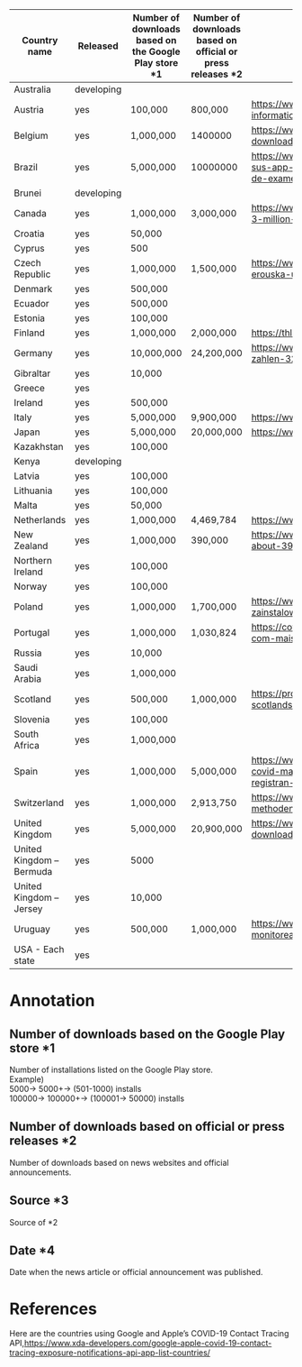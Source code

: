 | Country name             | Released   | Number of downloads based on the Google Play store  *1 | Number of downloads based on official or press releases *2 | Source*3                                                                                                                                                     | Date*4     |
|--------------------------|------------|--------------------------------------------------------|------------------------------------------------------------|--------------------------------------------------------------------------------------------------------------------------------------------------------------|------------|
| Australia                | developing |                                                        |                                                            |                                                                                                                                                              |            |
| Austria                  | yes        | 100,000                                                | 800,000                                                    | https://www.austria.info/en/service-and-facts/coronavirus-information/app                                                                                    |            |
| Belgium                  | yes        | 1,000,000                                              | 1400000                                                    | https://www.vrt.be/vrtnws/en/2020/10/21/1-4-million-have-downloaded-coronalert/                                                                              |            |
| Brazil                   | yes        | 5,000,000                                              | 10000000                                                   | https://www.mobiletime.com.br/noticias/08/12/2020/coronavirus-sus-app-tem-10-milhoes-de-downloads-e-18-mil-registros-de-exames-positivos-para-covid-19/      | 2020/12/08 |
| Brunei                   | developing |                                                        |                                                            |                                                                                                                                                              |            |
| Canada                   | yes        | 1,000,000                                              | 3,000,000                                                  | https://www.ctvnews.ca/health/coronavirus/covid-alert-app-nears-3-million-users-but-only-514-positive-test-reports-1.5125256                                 | 2020/09/29 |
| Croatia                  | yes        | 50,000                                                 |                                                            |                                                                                                                                                              |            |
| Cyprus                   | yes        | 500                                                    |                                                            |                                                                                                                                                              |            |
| Czech Republic           | yes        | 1,000,000                                              | 1,500,000                                                  | https://www.novinky.cz/internet-a-pc/software/clanek/aplikaci-erouska-uz-pouziva-15-milionu-lidi-40346571                                                    | 2020/12/31 |
| Denmark                  | yes        | 500,000                                                |                                                            |                                                                                                                                                              |            |
| Ecuador                  | yes        | 500,000                                                |                                                            |                                                                                                                                                              |            |
| Estonia                  | yes        | 100,000                                                |                                                            |                                                                                                                                                              |            |
| Finland                  | yes        | 1,000,000                                              | 2,000,000                                                  | https://thl.fi/fi/-/koronavilkulla-jo-yli-2-miljoonaa-latausta                                                                                               | 2020/09/16 |
| Germany                  | yes        | 10,000,000                                             | 24,200,000                                                 | https://www.connect.de/news/corona-warn-app-download-zahlen-3200860.html                                                                                     | 2020/12/18 |
| Gibraltar                | yes        | 10,000                                                 |                                                            |                                                                                                                                                              |            |
| Greece                   | yes        |                                                        |                                                            |                                                                                                                                                              |            |
| Ireland                  | yes        | 500,000                                                |                                                            |                                                                                                                                                              |            |
| Italy                    | yes        | 5,000,000                                              | 9,900,000                                                  | https://www.youtrend.it/2020/11/24/tutti-i-dati-su-immuni/                                                                                                   | 2020/11/24 |
| Japan                    | yes        | 5,000,000                                              | 20,000,000                                                 | https://www.mhlw.go.jp/stf/newpage_14895.html                                                                                                                | 2020/11/17 |
| Kazakhstan               | yes        | 100,000                                                |                                                            |                                                                                                                                                              |            |
| Kenya                    | developing |                                                        |                                                            |                                                                                                                                                              |            |
| Latvia                   | yes        | 100,000                                                |                                                            |                                                                                                                                                              |            |
| Lithuania                | yes        | 100,000                                                |                                                            |                                                                                                                                                              |            |
| Malta                    | yes        | 50,000                                                 |                                                            |                                                                                                                                                              |            |
| Netherlands              | yes        | 1,000,000                                              | 4,469,784                                                  | https://www.coronamelder.nl/media/Factsheet_Corona_latest.pdf                                                                                                | Jan-21     |
| New Zealand              | yes        | 1,000,000                                              | 390,000                                                    | https://www.stuff.co.nz/business/industries/123788182/covid19-about-390000-app-users-have-turned-on-bluetooth-tracing                                        | 2020/12/22 |
| Northern Ireland         | yes        | 100,000                                                |                                                            |                                                                                                                                                              |            |
| Norway                   | yes        | 100,000                                                |                                                            |                                                                                                                                                              |            |
| Poland                   | yes        | 1,000,000                                              | 1,700,000                                                  | https://www.bankier.pl/wiadomosc/Zagorski-1-7-mln-osob-zainstalowalo-aplikacje-STOP-COVID-8026070.html                                                       | 2020/12/23 |
| Portugal                 | yes        | 1,000,000                                              | 1,030,824                                                  | https://covid19.min-saude.pt/aplicacao-stayaway-covid-conta-com-mais-de-um-milhao-de-downloads/                                                              | 2020/09/20 |
| Russia                   | yes        | 10,000                                                 |                                                            |                                                                                                                                                              |            |
| Saudi Arabia             | yes        | 1,000,000                                              |                                                            |                                                                                                                                                              |            |
| Scotland                 | yes        | 500,000                                                | 1,000,000                                                  | https://prod.news.stv.tv/scotland/more-than-a-million-download-scotlands-tracing-app?topp                                                                    | 2020/09/17 |
| Slovenia                 | yes        | 100,000                                                |                                                            |                                                                                                                                                              |            |
| South Africa             | yes        | 1,000,000                                              |                                                            |                                                                                                                                                              |            |
| Spain                    | yes        | 1,000,000                                              | 5,000,000                                                  | https://www.abc.es/tecnologia/moviles/aplicaciones/abci-radar-covid-mas-disfuncional-y-opaca-solo-1-por-ciento-positivos-registran-202010292016_noticia.html | 2020/10/31 |
| Switzerland              | yes        | 1,000,000                                              | 2,913,750                                                  | https://www.experimental.bfs.admin.ch/expstat/de/home/innovative-methoden/swisscovid-app-monitoring.html                                                     | 2021/01/17 |
| United Kingdom           | yes        | 5,000,000                                              | 20,900,000                                                 | https://www.statista.com/statistics/1190062/covid-19-app-downloads-uk/                                                                                       | 2020/12/23 |
| United Kingdom – Bermuda | yes        | 5000                                                   |                                                            |                                                                                                                                                              |            |
| United Kingdom – Jersey  | yes        | 10,000                                                 |                                                            |                                                                                                                                                              |            |
| Uruguay                  | yes        | 500,000                                                | 1,000,000                                                  | https://www.elpais.com.uy/informacion/salud/app-coronavirus-uy-monitoreando-personas-son-casos-sospechosos.html                                              | 2020/12/21 |
| USA - Each state         | yes        |                                                        |                                                            |                                                                                                                                                              |            |

# Annotation
## Number of downloads based on the Google Play store  *1
Number of installations listed on the Google Play store.<br>
Example)<br>
5000-> 5000+-> (501-1000) installs<br>
100000-> 100000+-> (100001-> 50000) installs<br>
## Number of downloads based on official or press releases *2
Number of downloads based on news websites and official announcements.
## Source *3
Source of *2
## Date *4
Date when the news article or official announcement was published.

# References
Here are the countries using Google and Apple’s COVID-19 Contact Tracing API,https://www.xda-developers.com/google-apple-covid-19-contact-tracing-exposure-notifications-api-app-list-countries/
